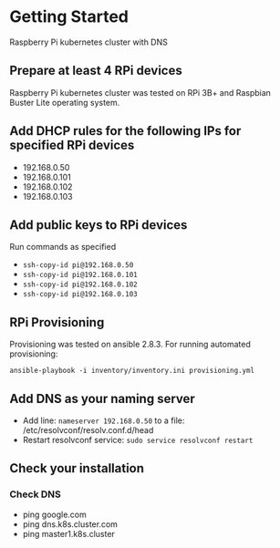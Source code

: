 # Getting Started

Raspberry Pi kubernetes cluster with DNS

## Prepare at least 4 RPi devices

Raspberry Pi kubernetes cluster was tested on RPi 3B+ and Raspbian Buster Lite operating system.

## Add DHCP rules for the following IPs for specified RPi devices

- 192.168.0.50
- 192.168.0.101
- 192.168.0.102
- 192.168.0.103

## Add public keys to RPi devices

Run commands as specified

- `ssh-copy-id pi@192.168.0.50`
- `ssh-copy-id pi@192.168.0.101`
- `ssh-copy-id pi@192.168.0.102`
- `ssh-copy-id pi@192.168.0.103`

## RPi Provisioning

Provisioning was tested on ansible 2.8.3. For running automated provisioning:

`ansible-playbook -i inventory/inventory.ini provisioning.yml`

## Add DNS as your naming server

- Add line: `nameserver 192.168.0.50` to a file: /etc/resolvconf/resolv.conf.d/head
- Restart resolvconf service: `sudo service resolvconf restart`

## Check your installation

### Check DNS

- ping google.com
- ping dns.k8s.cluster.com
- ping master1.k8s.cluster
